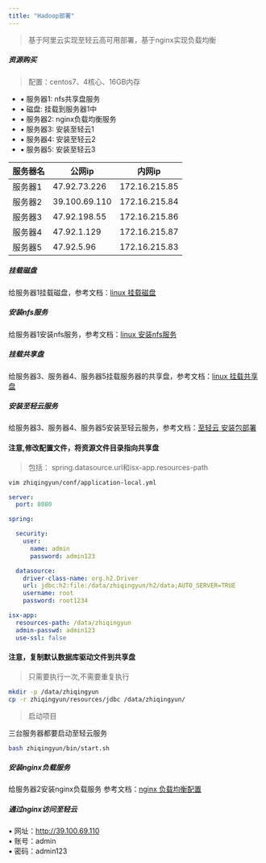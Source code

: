 ```yaml
---
title: "Hadoop部署"
---
```


> 基于阿里云实现至轻云高可用部署，基于nginx实现负载均衡

##### 资源购买

> 配置：centos7、4核心、16GB内存

- ▪ 服务器1: nfs共享盘服务
- ▪ 磁盘: 挂载到服务器1中
- ▪ 服务器2: nginx负载均衡服务
- ▪ 服务器3: 安装至轻云1
- ▪ 服务器4: 安装至轻云2
- ▪ 服务器5: 安装至轻云3

| 服务器名 | 公网ip          | 内网ip          |
|------|---------------|---------------|
| 服务器1 | 47.92.73.226  | 172.16.215.85 |
| 服务器2 | 39.100.69.110 | 172.16.215.84 |
| 服务器3 | 47.92.198.55  | 172.16.215.86 |
| 服务器4 | 47.92.1.129   | 172.16.215.87 |
| 服务器5 | 47.92.5.96    | 172.16.215.83 |

##### 挂载磁盘

给服务器1挂载磁盘，参考文档：[linux 挂载磁盘](https://ispong.isxcode.com/os/linux/linux%20%E6%8C%82%E8%BD%BD%E7%A3%81%E7%9B%98/)

##### 安装nfs服务

给服务器1安装nfs服务，参考文档：[linux 安装nfs服务](https://ispong.isxcode.com/os/linux/linux%20%E5%AE%89%E8%A3%85nfs%E6%9C%8D%E5%8A%A1/) 

##### 挂载共享盘

给服务器3、服务器4、服务器5挂载服务器的共享盘，参考文档：[linux 挂载共享盘](https://ispong.isxcode.com/os/linux/linux%20%E6%8C%82%E8%BD%BD%E5%85%B1%E4%BA%AB%E7%A3%81%E7%9B%98/)

##### 安装至轻云服务

给服务器3、服务器4、服务器5安装至轻云服务，参考文档：[至轻云 安装包部署](https://zhiqingyun.isxcode.com/docs/zh/1/2)

#### 注意,修改配置文件，将资源文件目录指向共享盘

> 包括： spring.datasource.url和isx-app.resources-path

```bash
vim zhiqingyun/conf/application-local.yml
```

```yaml
server:
  port: 8080

spring:

  security:
    user:
      name: admin
      password: admin123

  datasource:
    driver-class-name: org.h2.Driver
    url: jdbc:h2:file:/data/zhiqingyun/h2/data;AUTO_SERVER=TRUE
    username: root
    password: root1234

isx-app:
  resources-path: /data/zhiqingyun
  admin-passwd: admin123
  use-ssl: false
```

#### 注意，复制默认数据库驱动文件到共享盘

> 只需要执行一次,不需要重复执行

```bash
mkdir -p /data/zhiqingyun
cp -r zhiqingyun/resources/jdbc /data/zhiqingyun/
```

> 启动项目

三台服务器都要启动至轻云服务

```bash
bash zhiqingyun/bin/start.sh
```

##### 安装nginx负载服务

给服务器2安装nginx负载服务 参考文档：[nginx 负载均衡配置](https://ispong.isxcode.com/vue/nginx/nginx%20%E8%B4%9F%E8%BD%BD%E5%9D%87%E8%A1%A1%E9%85%8D%E7%BD%AE/)

##### 通过nginx访问至轻云

▪ 网址：http://39.100.69.110 <br/>
▪ 账号：admin <br/>
▪ 密码：admin123